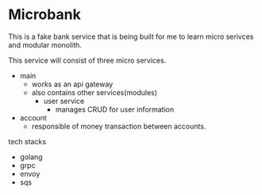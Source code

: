 # Microbank

This is a fake bank service that is being built for me to learn micro serivces and modular monolith.

This service will consist of three micro services.

- main
  - works as an api gateway
  - also contains other services(modules)
    - user service
      - manages CRUD for user information
- account
  - responsible of money transaction between accounts.

tech stacks
- golang
- grpc
- envoy
- sqs


